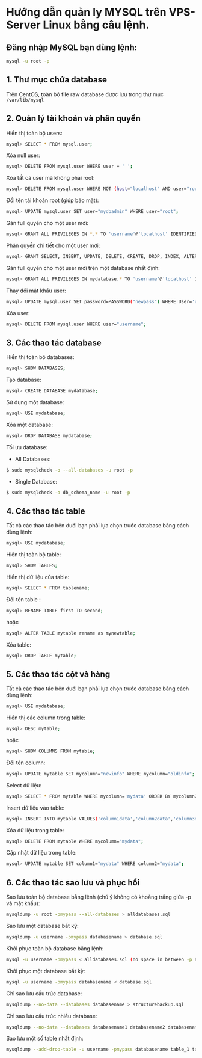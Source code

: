 # Hướng dẫn quản ly MYSQL trên VPS-Server Linux bằng câu lệnh.
## Đăng nhập MySQL bạn dùng lệnh:
```sh
mysql -u root -p
```
## 1. Thư mục chứa database
Trên CentOS, toàn bộ file raw database được lưu trong thư mục `/var/lib/mysql`
## 2. Quản lý tài khoản và phân quyền
Hiển thị toàn bộ users:
```sh
mysql> SELECT * FROM mysql.user;
```
Xóa null user:
```sh
mysql> DELETE FROM mysql.user WHERE user = ' ';
```
Xóa tất cả user mà không phải root:
```sh
mysql> DELETE FROM mysql.user WHERE NOT (host="localhost" AND user="root");
```
Đổi tên tài khoản root (giúp bảo mật):
```sh
mysql> UPDATE mysql.user SET user="mydbadmin" WHERE user="root";
```
Gán full quyền cho một user mới:
```sh
mysql> GRANT ALL PRIVILEGES ON *.* TO 'username'@'localhost' IDENTIFIED BY 'mypass' WITH GRANT OPTION;
```
Phân quyền chi tiết cho một user mới:
```sh
mysql> GRANT SELECT, INSERT, UPDATE, DELETE, CREATE, DROP, INDEX, ALTER, CREATE TEMPORARY TABLES, LOCK TABLES ON mydatabase.* TO 'username'@'localhost' IDENTIFIED BY 'mypass';
```
Gán full quyền cho một user mới trên một database nhất định:
```sh
mysql> GRANT ALL PRIVILEGES ON mydatabase.* TO 'username'@'localhost' IDENTIFIED BY 'mypass' WITH GRANT OPTION;
```
Thay đổi mật khẩu user:
```sh
mysql> UPDATE mysql.user SET password=PASSWORD("newpass") WHERE User='username';
```
Xóa user:
```sh
mysql> DELETE FROM mysql.user WHERE user="username";
```
## 3. Các thao tác database
Hiển thị toàn bộ databases:
```sh
mysql> SHOW DATABASES;
```
Tạo database:
```sh
mysql> CREATE DATABASE mydatabase;
```
Sử dụng một database:
```sh
mysql> USE mydatabase;
``` 
Xóa một database:
```sh
mysql> DROP DATABASE mydatabase;
```
Tối ưu database:
- All Databases:
```sh
$ sudo mysqlcheck -o --all-databases -u root -p
```
- Single Database:
```sh
$ sudo mysqlcheck -o db_schema_name -u root -p
```
## 4. Các thao tác table
Tất cả các thao tác bên dưới bạn phải lựa chọn trước database bằng cách dùng lệnh:
```sh
mysql> USE mydatabase;
```
Hiển thị toàn bộ table:
```sh
mysql> SHOW TABLES;
```
Hiển thị dữ liệu của table:
```sh
mysql> SELECT * FROM tablename;
```
Đổi tên table :
```sh
mysql> RENAME TABLE first TO second;
```
hoặc
```sh
mysql> ALTER TABLE mytable rename as mynewtable;
```
Xóa table:
```sh
mysql> DROP TABLE mytable;
```
## 5. Các thao tác cột và hàng
Tất cả các thao tác bên dưới bạn phải lựa chọn trước database bằng cách dùng lệnh:
```sh
mysql> USE mydatabase;
```
Hiển thị các column trong table:
```sh
mysql> DESC mytable;
```
hoặc
```sh
mysql> SHOW COLUMNS FROM mytable;
```
Đổi tên column:
```sh
mysql> UPDATE mytable SET mycolumn="newinfo" WHERE mycolumn="oldinfo";
```
Select dữ liệu:
```sh
mysql> SELECT * FROM mytable WHERE mycolumn='mydata' ORDER BY mycolumn2;
```
Insert dữ liệu vào table:
```sh
mysql> INSERT INTO mytable VALUES('column1data','column2data','column3data','column4data','column5data','column6data','column7data','column8data','column9data');
```
Xóa dữ liệu trong table:
```sh
mysql> DELETE FROM mytable WHERE mycolumn="mydata";
```
Cập nhật dữ liệu trong table:
```sh
mysql> UPDATE mytable SET column1="mydata" WHERE column2="mydata";
```
## 6. Các thao tác sao lưu và phục hồi
Sao lưu toàn bộ database bằng lệnh (chú ý không có khoảng trắng giữa -p và mật khẩu):
```sh
mysqldump -u root -pmypass --all-databases > alldatabases.sql
```
Sao lưu một database bất kỳ:
```sh
mysqldump -u username -pmypass databasename > database.sql
```
Khôi phục toàn bộ database bằng lệnh:
```sh
mysql -u username -pmypass < alldatabases.sql (no space in between -p and mypass)
```
Khôi phục một database bất kỳ:
```sh
mysql -u username -pmypass databasename < database.sql
```
Chỉ sao lưu cấu trúc database:
```sh
mysqldump --no-data --databases databasename > structurebackup.sql
```
Chỉ sao lưu cấu trúc nhiều database:
```sh
mysqldump --no-data --databases databasename1 databasename2 databasename3 > structurebackup.sql
```
Sao lưu một số table nhất định:
```sh
mysqldump --add-drop-table -u username -pmypass databasename table_1 table_2 > databasebackup.sql
```
